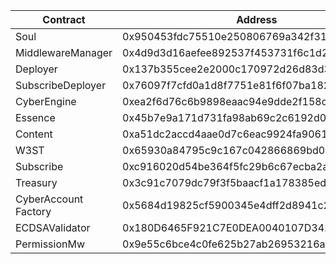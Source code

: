 | Contract             | Address                                    |
| -------------------- | ------------------------------------------ |
| Soul                 | 0x950453fdc75510e250806769a342f3129e3c3fad |
| MiddlewareManager    | 0x4d9d3d16aefee892537f453731f6c1d237153e17 |
| Deployer             | 0x137b355cee2e2000c170972d26d83d3c91ee5fd4 |
| SubscribeDeployer    | 0x76097f7cfd0a1d8f7751e81f6f07ba1826c66254 |
| CyberEngine          | 0xea2f6d76c6b9898eaac94e9dde2f158cfc17d33b |
| Essence              | 0x45b7e9a171d731fa98ab69c2c6192d0a0dc68d0c |
| Content              | 0xa51dc2accd4aae0d7c6eac9924fa9061415a5a5d |
| W3ST                 | 0x65930a84795c9c167c042866869bd01afcb5524e |
| Subscribe            | 0xc916020d54be364f5fc29b6c67ecba2a3cea5082 |
| Treasury             | 0x3c91c7079dc79f3f5baacf1a178385eda6f598e3 |
| CyberAccount Factory | 0x5684d19825cf5900345e4dff2d8941c2092d2d99 |
| ECDSAValidator       | 0x180D6465F921C7E0DEA0040107D342c87455fFF5 |
| PermissionMw         | 0x9e55c6bce4c0fe625b27ab26953216ac3e0b2642 |
